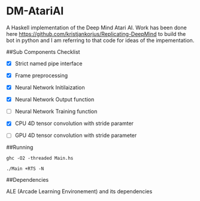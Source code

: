 DM-AtariAI
==========
A Haskell implementation of the Deep Mind Atari AI. Work has been done here https://github.com/kristjankorjus/Replicating-DeepMind to build the bot in python and I am referring to that code for ideas of the impementation.

##Sub Components Checklist

- [X] Strict named pipe interface
- [X] Frame preprocessing
- [X] Neural Network Initilaization
- [X] Neural Network Output function
- [ ] Neural Network Training function
- [X] CPU 4D tensor convolution with stride paramter
- [ ] GPU 4D tensor convolution with stride parameter


##Running

```ghc -O2 -threaded Main.hs```

```./Main +RTS -N```

##Dependencies

ALE (Arcade Learning Environement) and its dependencies
